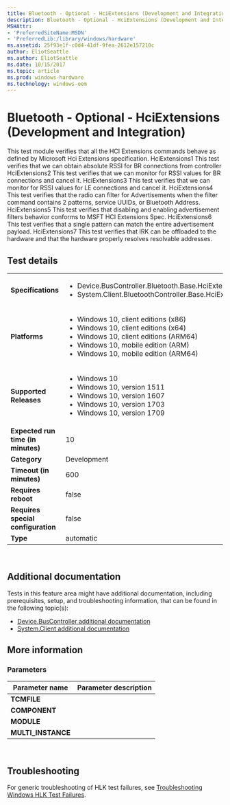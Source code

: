 ```yaml
---
title: Bluetooth - Optional - HciExtensions (Development and Integration)
description: Bluetooth - Optional - HciExtensions (Development and Integration)
MSHAttr:
- 'PreferredSiteName:MSDN'
- 'PreferredLib:/library/windows/hardware'
ms.assetid: 25f93e1f-c0d4-41df-9fea-2612e157210c
author: EliotSeattle
ms.author: EliotSeattle
ms.date: 10/15/2017
ms.topic: article
ms.prod: windows-hardware
ms.technology: windows-oem
---
```


# <span id="p_hlk_test.37966e33-0e5d-4085-ba71-572e3c56eb34"></span>Bluetooth - Optional - HciExtensions (Development and Integration)


This test module verifies that all the HCI Extensions commands behave as defined by Microsoft Hci Extensions specification. HciExtensions1 This test verifies that we can obtain absolute RSSI for BR connections from controller HciExtensions2 This test verifies that we can monitor for RSSI values for BR connections and cancel it. HciExtensions3 This test verifies that we can monitor for RSSI values for LE connections and cancel it. HciExtensions4 This test verifies that the radio can filter for Advertisements when the filter command contains 2 patterns, service UUIDs, or Bluetooth Address. HciExtensions5 This test verifies that disabling and enabling advertisement filters behavior conforms to MSFT HCI Extensions Spec. HciExtensions6 This test verifies that a single pattern can match the entire advertisement payload. HciExtensions7 This test verifies that IRK can be offloaded to the hardware and that the hardware properly resolves resolvable addresses.

## Test details
|||
|---|---|
| **Specifications**  | <ul><li>Device.BusController.Bluetooth.Base.HciExtensions</li><li>System.Client.BluetoothController.Base.HciExtensions</li></ul> |  
| **Platforms**   | <ul><li>Windows 10, client editions (x86)</li><li>Windows 10, client editions (x64)</li><li>Windows 10, client editions (ARM64)</li><li>Windows 10, mobile edition (ARM)</li><li>Windows 10, mobile edition (ARM64)</li></ul> |
| **Supported Releases** | <ul><li>Windows 10</li><li>Windows 10, version 1511</li><li>Windows 10, version 1607</li><li>Windows 10, version 1703</li><li>Windows 10, version 1709</li></ul> |
|**Expected run time (in minutes)**| 10 |
|**Category**| Development |
|**Timeout (in minutes)**| 600 |
|**Requires reboot**| false |
|**Requires special configuration**| false |
|**Type**| automatic |

 

## <span id="Additional_documentation"></span><span id="additional_documentation"></span><span id="ADDITIONAL_DOCUMENTATION"></span>Additional documentation


Tests in this feature area might have additional documentation, including prerequisites, setup, and troubleshooting information, that can be found in the following topic(s):

-   [Device.BusController additional documentation](device-buscontroller-additional-documentation.md)
-   [System.Client additional documentation](system-client-additional-documentation.md)

## <span id="More_information"></span><span id="more_information"></span><span id="MORE_INFORMATION"></span>More information


### <span id="Parameters"></span><span id="parameters"></span><span id="PARAMETERS"></span>Parameters

| Parameter name      | Parameter description |
|---------------------|-----------------------|
| **TCMFILE**         |                       |
| **COMPONENT**       |                       |
| **MODULE**          |                       |
| **MULTI\_INSTANCE** |                       |

 

## <span id="Troubleshooting"></span><span id="troubleshooting"></span><span id="TROUBLESHOOTING"></span>Troubleshooting


For generic troubleshooting of HLK test failures, see [Troubleshooting Windows HLK Test Failures](..\user\troubleshooting-windows-hlk-test-failures.md).

 

 






